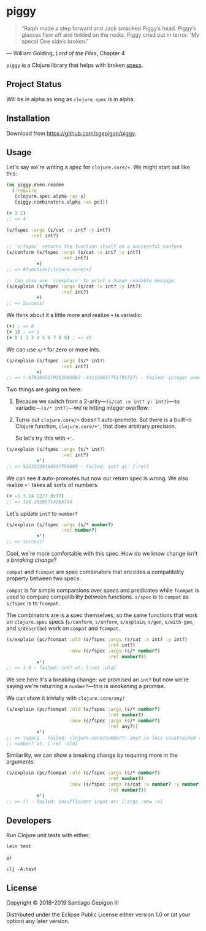 # piggy

> “Ralph made a step forward and Jack smacked Piggy’s head. Piggy’s
> glasses flew off and tinkled on the rocks. Piggy cried out in terror:
> ‘My specs\! One side’s broken.”

— William Golding, *Lord of the Flies*, Chapter 4

`piggy` is a Clojure library that helps with broken
[specs](https://clojure.org/about/spec).

## Project Status

Will be in alpha as long as `clojure.spec` is in alpha.

## Installation

Download from <https://github.com/sgepigon/piggy>.

## Usage

Let's say we're writing a spec for `clojure.core/+`. We might start out
like this:

``` clojure
(ns piggy.demo.readme
  (:require
   [clojure.spec.alpha :as s]
   [piggy.combinators.alpha :as pc]))

(+ 2 2)
;; => 4

(s/fspec :args (s/cat :x int? :y int?)
         :ret int?)

;; `s/fspec` returns the function itself on a successful conform
(s/conform (s/fspec :args (s/cat :x int? :y int?)
                    :ret int?)
           +)
;; => #function[clojure.core/+]

;; Can also use `s/explain` to print a human readable message:
(s/explain (s/fspec :args (s/cat :x int? :y int?)
                    :ret int?)
           +)
;; => Success!
```

We think about it a little more and realize `+` is variadic:

``` clojure
(+) ; => 0
(+ 1) ; => 1
(+ 0 1 2 3 4 5 6 7 8 9) ; => 45
```

We can use `s/*` for zero or more ints.

``` clojure
(s/explain (s/fspec :args (s/* int?)
                    :ret int?)
           +)
;; => (-8782045379102980082 -441326657751795727) - failed: integer overflow
```

Two things are going on here:

1.  Because we switch from a 2-arity—`(s/cat :x int? y: int?)`—to
    variadic—`(s/* int?)`—we're hitting integer overflow.

2.  Turns out `clojure.core/+` doesn't auto-promote. But there is a
    built-in Clojure function, `clojure.core/+'`, that does arbitrary
    precision.
    
    So let's try this with `+'`.

<!-- end list -->

``` clojure
(s/explain (s/fspec :args (s/* int?)
                    :ret int?)
           +')
;; => 9223372036854775808N - failed: int? at: [:ret]
```

We can see it auto-promotes but now our return spec is wrong. We also
realize `+'` takes all sorts of numbers.

``` clojure
(+ -1 3.14 22/7 0x77)
;; => 124.28285714285714
```

Let's update `int?` to `number?`

``` clojure
(s/explain (s/fspec :args (s/* number?)
                    :ret number?)
           +')
;; => Success!
```

Cool, we're more comfortable with this spec. How do we know change isn't
a *breaking change*?

`compat` and `fcompat` are spec combinators that encodes a compatibility
property between two specs.

`compat` is for simple comparsions over specs and predicates while
`fcompat` is used to compare compatibility between functions. `s/spec`
is to `compat` as `s/fspec` is to `fcompat`.

The combinators are is a spec themselves, so the same functions that
work on `clojure.spec` specs (`s/conform`, `s/unform`, `s/explain`,
`s/gen`, `s/with-gen`, and `s/describe`) work on `compat` and `fcompat`.

``` clojure
(s/explain (pc/fcompat :old (s/fspec :args (s/cat :x int? :y int?)
                                     :ret int?)
                       :new (s/fspec :args (s/* number?)
                                     :ret number?))
           +')
;; => 1.0 - failed: int? at: [:ret :old]
```

We see here it's a breaking change: we promised an `int?` but now we're
saying we're returning a `number?`—this is *weakening* a promise.

We can show it trivially with `clojure.core/any?`

``` clojure
(s/explain (pc/fcompat :old (s/fspec :args (s/* number?)
                                     :ret number?)
                       :new (s/fspec :args (s/* number?)
                                     :ret any?))
           +')
;; => \space - failed: clojure.core/number?: any? is less constrained than
;; number? at: [:ret :old]
```

Similarlity, we can show a breaking change by requiring more in the
arguments:

``` clojure
(s/explain (pc/fcompat :old (s/fspec :args (s/* number?)
                                     :ret number?)
                       :new (s/fspec :args (s/cat :x number? :y number?)
                                     :ret number?))
           +')
;; => () - failed: Insufficient input at: [:args :new :x]
```

## Developers

Run Clojure unit tests with either:

``` example
lein test
```

or

``` example
clj -A:test
```

## License

Copyright © 2018–2019 Santiago Gepigon III

Distributed under the Eclipse Public License either version 1.0 or (at
your option) any later version.
